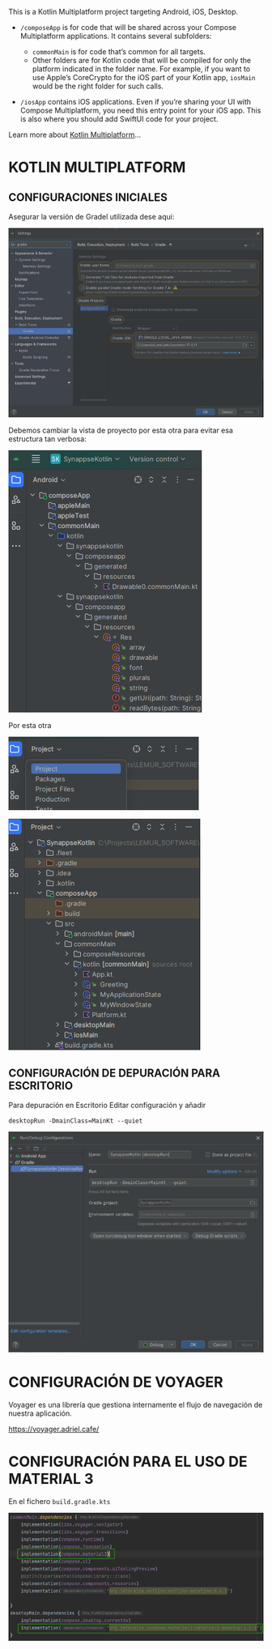 This is a Kotlin Multiplatform project targeting Android, iOS, Desktop.

* `/composeApp` is for code that will be shared across your Compose Multiplatform applications.
  It contains several subfolders:
  - `commonMain` is for code that’s common for all targets.
  - Other folders are for Kotlin code that will be compiled for only the platform indicated in the folder name.
    For example, if you want to use Apple’s CoreCrypto for the iOS part of your Kotlin app,
    `iosMain` would be the right folder for such calls.

* `/iosApp` contains iOS applications. Even if you’re sharing your UI with Compose Multiplatform, 
  you need this entry point for your iOS app. This is also where you should add SwiftUI code for your project.


Learn more about [Kotlin Multiplatform](https://www.jetbrains.com/help/kotlin-multiplatform-dev/get-started.html)…

# KOTLIN MULTIPLATFORM

## CONFIGURACIONES INICIALES

Asegurar la versión de Gradel utilizada dese aqui:

![alt text](image.png)



Debemos cambiar la vista de proyecto por esta otra para evitar esa estructura tan verbosa:

![img.png](img.png)

Por esta otra

![img_1.png](img_1.png)

![img_2.png](img_2.png)


## CONFIGURACIÓN DE DEPURACIÓN PARA ESCRITORIO

Para depuración en Escritorio Editar configuración y añadir 
  
    desktopRun -DmainClass=MainKt --quiet

![img_3.png](img_3.png)


# CONFIGURACIÓN DE VOYAGER

Voyager es una librería que gestiona internamente el flujo de navegación de nuestra aplicación.

https://voyager.adriel.cafe/


# CONFIGURACIÓN PARA EL USO DE MATERIAL 3

En el fichero ```build.gradle.kts```

![alt text](image-1.png)